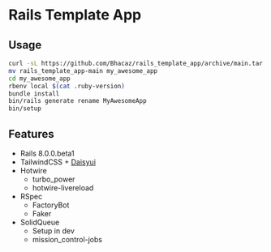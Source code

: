 # Rails Template App

## Usage

```bash
curl -sL https://github.com/Bhacaz/rails_template_app/archive/main.tar.gz | tar xz
mv rails_template_app-main my_awesome_app
cd my_awesome_app
rbenv local $(cat .ruby-version)
bundle install
bin/rails generate rename MyAwesomeApp
bin/setup
```

## Features

* Rails 8.0.0.beta1
* TailwindCSS + [Daisyui](https://gist.github.com/Bhacaz/db7124f379857c94d62c1c32f19d07de)
* Hotwire
  * turbo_power
  * hotwire-livereload
* RSpec
  * FactoryBot
  * Faker
* SolidQueue
  * Setup in dev
  * mission_control-jobs
